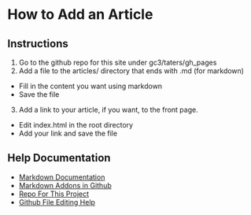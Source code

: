 # How to Add an Article

## Instructions
1. Go to the github repo for this site under gc3/taters/gh_pages
2. Add a file to the articles/ directory that ends with .md (for markdown)
  * Fill in the content you want using markdown
  * Save the file
3. Add a link to your article, if you want, to the front page.
  * Edit index.html in the root directory
  * Add your link and save the file

## Help Documentation
* [Markdown Documentation](https://help.github.com/articles/markdown-basics/)
* [Markdown Addons in Github](https://help.github.com/articles/github-flavored-markdown/)
* [Repo For This Project](https://github.com/gc3/taters)
* [Github File Editing Help](https://help.github.com/articles/editing-files-in-your-repository/)
